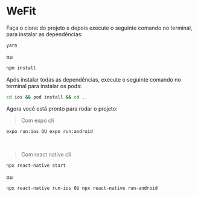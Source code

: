 # WeFit
Faça o clone do projeto e depois execute o seguinte comando no terminal, para instalar as dependências:

```bash
yarn
```
ou
```bash
npm install
```

Após instalar todas as dependências, execute o seguinte comando no terminal para instalar os pods:

```bash
cd ios && pod install && cd ..
```
Agora você está pronto para rodar o projeto:

> Com expo cli

```bash
expo run:ios OU expo run:android
```
</br>

> Com react native cli

```bash
npx react-native start
```
ou

```bash
npx react-native run-ios OU npx react-native run-android
```